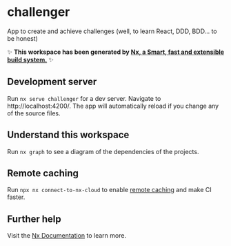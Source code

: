 # challenger

App to create and achieve challenges (well, to learn React, DDD, BDD... to be honest)

✨ **This workspace has been generated by [Nx, a Smart, fast and extensible build system.](https://nx.dev)** ✨

## Development server

Run `nx serve challenger` for a dev server. Navigate to http://localhost:4200/. The app will automatically reload if you change any of the source files.

## Understand this workspace

Run `nx graph` to see a diagram of the dependencies of the projects.

## Remote caching

Run `npx nx connect-to-nx-cloud` to enable [remote caching](https://nx.app) and make CI faster.

## Further help

Visit the [Nx Documentation](https://nx.dev) to learn more.
